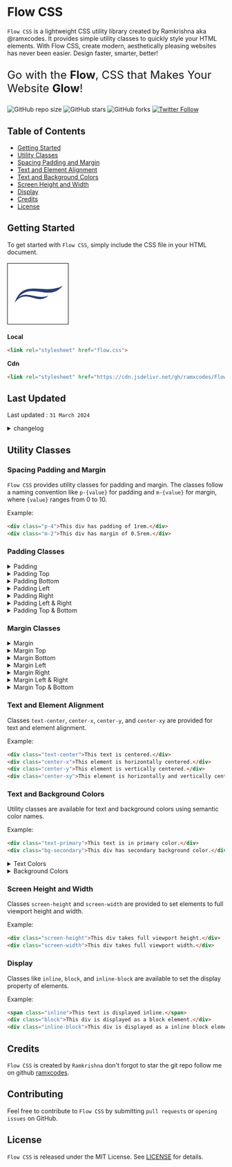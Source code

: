 
# Flow CSS
 

`Flow CSS` is a lightweight CSS utility library created by Ramkrishna aka @ramxcodes. It provides simple utility classes to quickly style your HTML elements. With Flow CSS, create modern, aesthetically pleasing websites has never been easier. Design faster, smarter, better!
<p style="font-size: 1.6rem;">Go with the <b>Flow</b>, CSS that Makes Your Website <b>Glow</b>!</p>

![GitHub repo size](https://img.shields.io/github/repo-size/ramxcodes/Flow-Css)
![GitHub stars](https://img.shields.io/github/stars/ramxcodes/Flow-Css?style=social)
![GitHub forks](https://img.shields.io/github/forks/ramxcodes/Flow-Css?style=social)
[![Twitter Follow](https://img.shields.io/twitter/follow/ramxcodes?style=social)](https://twitter.com/intent/follow?screen_name=ramxcodes)



## Table of Contents
- [Getting Started](#getting-started)
- [Utility Classes](#utility-classes)
- [Spacing Padding and Margin](#Spacing-Padding-and-Margin)
- [Text and Element Alignment](#Text-and-Element-Alignment)
- [Text and Background Colors](#text-and-background-colors)
- [Screen Height and Width](#screen-height-and-width)
- [Display](#display)
- [Credits](#Credits)
- [License](#license)



## Getting Started

To get started with `Flow CSS`, simply include the CSS file in your HTML document.
<br>
<br>
<img style="height: 10em; width: 10em; border: 1px solid #000;" src="Assests/logo.png" alt="">
<br>
<br>
<b>Local</b> 
```html
<link rel="stylesheet" href="flow.css">
```
<b>Cdn</b>
```html
<link rel="stylesheet" href="https://cdn.jsdelivr.net/gh/ramxcodes/Flow-Css/flow.css">
```

## Last Updated
Last updated : `31 March 2024`

<details>
<summary>changelog</summary>
<br>

| Version | Description |
|---|---|
| <p style="font-size: 2rem;"><b>V 1.0</b></p> | <ul><li>Removed all default styles for elements and pseudo elements</li><li>Added Custom Variables pseudo root class</li><li>Added Padding & Margin classes</li><li>Added Center Text and Element classes</li><li>Added Text color classes</li><li>Added Background color classes</li><li>Added screen height and width classes</li></ul> |
</details>

## Utility Classes

### Spacing Padding and Margin

`Flow CSS` provides utility classes for padding and margin. The classes follow a naming convention like `p-{value}` for padding and `m-{value}` for margin, where `{value}` ranges from 0 to 10.

Example:
```html
<div class="p-4">This div has padding of 1rem.</div>
<div class="m-2">This div has margin of 0.5rem.</div>
```

### Padding Classes

<details>
<summary>Padding</summary>
<br>

| Padding Classes | Description |
|---|---|
| p-0  | Padding of 0 |
| p-1  | Padding of 0.25rem |
| p-2  | Padding of 0.5rem |
| p-3  | Padding of 0.75rem |
| p-4  | Padding of 1rem |
| p-5  | Padding of 1.5rem |
| p-6  | Padding of 2rem |
| p-7  | Padding of 2.5rem |
| p-8  | Padding of 3rem |
| p-9  | Padding of 4rem |
| p-10 | Padding of 5rem |
</details>

<details>
<summary>Padding Top</summary>
<br>

| Padding Top Classes | Description |
|---|---|
| pt-0 | Padding top of 0 |
| pt-1 | Padding top of 0.25rem |
| pt-2 | Padding top of 0.5rem |
| pt-3 | Padding top of 0.75rem |
| pt-4 | Padding top of 1rem |
| pt-5 | Padding top of 1.5rem |
| pt-6 | Padding top of 2rem |
| pt-7 | Padding top of 2.5rem |
| pt-8 | Padding top of 3rem |
| pt-9 | Padding top of 4rem |
| pt-10| Padding top of 5rem |
</details>

<details>
<summary>Padding Bottom</summary>
<br>

| Padding Bottom Classes | Description |
|---|---|
| pb-0 | Padding bottom of 0 |
| pb-1 | Padding bottom of 0.25rem |
| pb-2 | Padding bottom of 0.5rem |
| pb-3 | Padding bottom of 0.75rem |
| pb-4 | Padding bottom of 1rem |
| pb-5 | Padding bottom of 1.5rem |
| pb-6 | Padding bottom of 2rem |
| pb-7 | Padding bottom of 2.5rem |
| pb-8 | Padding bottom of 3rem |
| pb-9 | Padding bottom of 4rem |
| pb-10| Padding bottom of 5rem |
</details>


<details>
<summary>Padding Left</summary>
<br>

| Padding left Classes | Description |
|---|---|
| pl-0 | Padding left of 0 |
| pl-1 | Padding left of 0.25rem |
| pl-2 | Padding left of 0.5rem |
| pl-3 | Padding left of 0.75rem |
| pl-4 | Padding left of 1rem |
| pl-5 | Padding left of 1.5rem |
| pl-6 | Padding left of 2rem |
| pl-7 | Padding left of 2.5rem |
| pl-8 | Padding left of 3rem |
| pl-9 | Padding left of 4rem |
| pl-10| Padding left of 5rem |
</details>

<details>
<summary>Padding Right</summary>
<br>

| Padding Right Classes | Description |
|---|---|
| pr-0 | Padding right of 0 |
| pr-1 | Padding right of 0.25rem |
| pr-2 | Padding right of 0.5rem |
| pr-3 | Padding right of 0.75rem |
| pr-4 | Padding right of 1rem |
| pr-5 | Padding right of 1.5rem |
| pr-6 | Padding right of 2rem |
| pr-7 | Padding right of 2.5rem |
| pr-8 | Padding right of 3rem |
| pr-9 | Padding right of 4rem |
| pr-10| Padding right of 5rem |
</details>

<details>
<summary>Padding Left & Right</summary>
<br>

| Padding Left & Right Classes | Description |
|---|---|
| px-0 | Padding Left & Right of 0 |
| px-1 | Padding Left & Right of 0.25rem |
| px-2 | Padding Left & Right of 0.5rem |
| px-3 | Padding Left & Right of 0.75rem |
| px-4 | Padding Left & Right of 1rem |
| px-5 | Padding Left & Right of 1.5rem |
| px-6 | Padding Left & Right of 2rem |
| px-7 | Padding Left & Right of 2.5rem |
| px-8 | Padding Left & Right of 3rem |
| px-9 | Padding Left & Right of 4rem |
| px-10| Padding Left & Right of 5rem |
</details>

<details>
<summary>Padding Top & Bottom</summary>
<br>

| Padding Top & Bottom Classes | Description |
|---|---|
| py-0 | Padding Top & Bottom of 0 |
| py-1 | Padding Top & Bottom of 0.25rem |
| py-2 | Padding Top & Bottom of 0.5rem |
| py-3 | Padding Top & Bottom of 0.75rem |
| py-4 | Padding Top & Bottom of 1rem |
| py-5 | Padding Top & Bottom of 1.5rem |
| py-6 | Padding Top & Bottom of 2rem |
| py-7 | Padding Top & Bottom of 2.5rem |
| py-8 | Padding Top & Bottom of 3rem |
| py-9 | Padding Top & Bottom of 4rem |
| py-10| Padding Top & Bottom of 5rem |
</details>


### Margin Classes

<details>
<summary>Margin</summary>
<br>

| Margin Classes | Description |
|---|---|
| m-0  | Margin of 0 |
| m-1  | Margin of 0.25rem |
| m-2  | Margin of 0.5rem |
| m-3  | Margin of 0.75rem |
| m-4  | Margin of 1rem |
| m-5  | Margin of 1.5rem |
| m-6  | Margin of 2rem |
| m-7  | Margin of 2.5rem |
| m-8  | Margin of 3rem |
| m-9  | Margin of 4rem |
| m-10 | Margin of 5rem |
</details>

<details>
<summary>Margin Top</summary>
<br>

| Margin Top Classes | Description |
|---|---|
| mt-0 | Margin top of 0 |
| mt-1 | Margin top of 0.25rem |
| mt-2 | Margin top of 0.5rem |
| mt-3 | Margin top of 0.75rem |
| mt-4 | Margin top of 1rem |
| mt-5 | Margin top of 1.5rem |
| mt-6 | Margin top of 2rem |
| mt-7 | Margin top of 2.5rem |
| mt-8 | Margin top of 3rem |
| mt-9 | Margin top of 4rem |
| mt-10| Margin top of 5rem |
</details>

<details>
<summary>Margin Bottom</summary>
<br>

| Margin Bottom Classes | Description |
|---|---|
| mb-0 | Margin bottom of 0 |
| mb-1 | Margin bottom of 0.25rem |
| mb-2 | Margin bottom of 0.5rem |
| mb-3 | Margin bottom of 0.75rem |
| mb-4 | Margin bottom of 1rem |
| mb-5 | Margin bottom of 1.5rem |
| mb-6 | Margin bottom of 2rem |
| mb-7 | Margin bottom of 2.5rem |
| mb-8 | Margin bottom of 3rem |
| mb-9 | Margin bottom of 4rem |
| mb-10| Margin bottom of 5rem |
</details>


<details>
<summary>Margin Left</summary>
<br>

| Margin left Classes | Description |
|---|---|
| ml-0 | Margin left of 0 |
| ml-1 | Margin left of 0.25rem |
| ml-2 | Margin left of 0.5rem |
| ml-3 | Margin left of 0.75rem |
| ml-4 | Margin left of 1rem |
| ml-5 | Margin left of 1.5rem |
| ml-6 | Margin left of 2rem |
| ml-7 | Margin left of 2.5rem |
| ml-8 | Margin left of 3rem |
| ml-9 | Margin left of 4rem |
| ml-10| Margin left of 5rem |
</details>

<details>
<summary>Margin Right</summary>
<br>

| Margin Right Classes | Description |
|---|---|
| mr-0 | Margin right of 0 |
| mr-1 | Margin right of 0.25rem |
| mr-2 | Margin right of 0.5rem |
| mr-3 | Margin right of 0.75rem |
| mr-4 | Margin right of 1rem |
| mr-5 | Margin right of 1.5rem |
| mr-6 | Margin right of 2rem |
| mr-7 | Margin right of 2.5rem |
| mr-8 | Margin right of 3rem |
| mr-9 | Margin right of 4rem |
| mr-10| Margin right of 5rem |
</details>

<details>
<summary>Margin Left & Right</summary>
<br>

| Margin Left & Right Classes | Description |
|---|---|
| mx-0 | Margin Left & Right of 0 |
| mx-1 | Margin Left & Right of 0.25rem |
| mx-2 | Margin Left & Right of 0.5rem |
| mx-3 | Margin Left & Right of 0.75rem |
| mx-4 | Margin Left & Right of 1rem |
| mx-5 | Margin Left & Right of 1.5rem |
| mx-6 | Margin Left & Right of 2rem |
| mx-7 | Margin Left & Right of 2.5rem |
| mx-8 | Margin Left & Right of 3rem |
| mx-9 | Margin Left & Right of 4rem |
| mx-10| Margin Left & Right of 5rem |
</details>

<details>
<summary>Margin Top & Bottom</summary>
<br>

| Margin Top & Bottom Classes | Description |
|---|---|
| my-0 | Margin Top & Bottom of 0 |
| my-1 | Margin Top & Bottom of 0.25rem |
| my-2 | Margin Top & Bottom of 0.5rem |
| my-3 | Margin Top & Bottom of 0.75rem |
| my-4 | Margin Top & Bottom of 1rem |
| my-5 | Margin Top & Bottom of 1.5rem |
| my-6 | Margin Top & Bottom of 2rem |
| my-7 | Margin Top & Bottom of 2.5rem |
| my-8 | Margin Top & Bottom of 3rem |
| my-9 | Margin Top & Bottom of 4rem |
| my-10| Margin Top & Bottom of 5rem |
</details>


### Text and Element Alignment

Classes `text-center`, `center-x`, `center-y`, and `center-xy` are provided for text and element alignment.

Example:
```html
<div class="text-center">This text is centered.</div>
<div class="center-x">This element is horizontally centered.</div>
<div class="center-y">This element is vertically centered.</div>
<div class="center-xy">This element is horizontally and vertically centered.</div>
```

### Text and Background Colors

Utility classes are available for text and background colors using semantic color names.

Example:
```html
<div class="text-primary">This text is in primary color.</div>
<div class="bg-secondary">This div has secondary background color.</div>
```
<details>
<summary>Text Colors</summary>
<br>

<p style='color: #007bff;'>text-primary</p>
<p style='color: #6c757d;'>text-secondary</p>
<p style='color: #28a745;'>text-success</p>
<p style='color: #dc3545;'>text-danger</p>
<p style='color: #ffc107;'>text-warning</p>
<p style='color: #17a2b8;'>text-info</p>
<p style='color: #f8f9fa;'>text-light</p>
<p style='color: #343a40;'>text-dark</p>
</details>

<details>
<summary>Background Colors</summary>
<br>

<p style='background-color: #007bff; color: #343a40;'>bg-primary</p>
<p style='background-color: #6c757d; color: #343a40;'>bg-secondary</p>
<p style='background-color: #28a745; color: #343a40;'>bg-success</p>
<p style='background-color: #dc3545; color: #343a40;'>bg-danger</p>
<p style='background-color: #ffc107; color: #343a40;'>bg-warning</p>
<p style='background-color: #17a2b8; color: #343a40;'>bg-info</p>
<p style='background-color: #f8f9fa; color: #343a40;'>bg-light</p>
<p style='background-color: #343a40; color: #ffffff;'>bg-dark</p>
</details>


### Screen Height and Width

Classes `screen-height` and `screen-width` are provided to set elements to full viewport height and width.

Example:
```html
<div class="screen-height">This div takes full viewport height.</div>
<div class="screen-width">This div takes full viewport width.</div>
```

### Display

Classes like `inline`, `block`, and `inline-block` are available to set the display property of elements.

Example:
```html
<span class="inline">This text is displayed inline.</span>
<div class="block">This div is displayed as a block element.</div>
<div class="inline-block">This div is displayed as a inline block element.</div>
```

## Credits

`Flow CSS` is created by `Ramkrishna` don't forgot to star the git repo follow me on github [ramxcodes](https://github.com/ramxcodes).

## Contributing

Feel free to contribute to `Flow CSS` by submitting `pull requests` or `opening issues` on GitHub.

## License

`Flow CSS` is released under the MIT License. See [LICENSE](./LICENSE) for details.